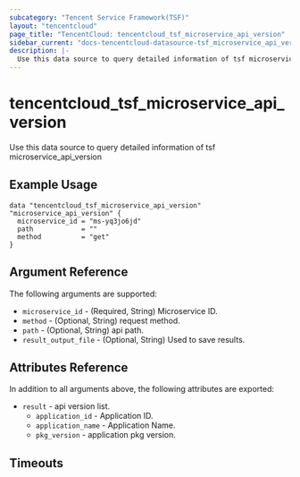 ```yaml
---
subcategory: "Tencent Service Framework(TSF)"
layout: "tencentcloud"
page_title: "TencentCloud: tencentcloud_tsf_microservice_api_version"
sidebar_current: "docs-tencentcloud-datasource-tsf_microservice_api_version"
description: |-
  Use this data source to query detailed information of tsf microservice_api_version
---
```


# tencentcloud_tsf_microservice_api_version

Use this data source to query detailed information of tsf microservice_api_version

## Example Usage

```hcl
data "tencentcloud_tsf_microservice_api_version" "microservice_api_version" {
  microservice_id = "ms-yq3jo6jd"
  path            = ""
  method          = "get"
}
```

## Argument Reference

The following arguments are supported:

* `microservice_id` - (Required, String) Microservice ID.
* `method` - (Optional, String) request method.
* `path` - (Optional, String) api path.
* `result_output_file` - (Optional, String) Used to save results.

## Attributes Reference

In addition to all arguments above, the following attributes are exported:

* `result` - api version list.
  * `application_id` - Application ID.
  * `application_name` - Application Name.
  * `pkg_version` - application pkg version.


## Timeouts

<no value>


